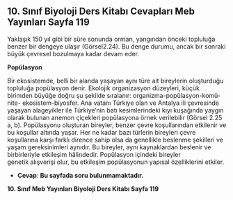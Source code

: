 ## 10. Sınıf Biyoloji Ders Kitabı Cevapları Meb Yayınları Sayfa 119

Yaklaşık 150 yıl gibi bir süre sonunda orman, yangından önceki topluluğa benzer bir dengeye ulaşır (Görsel2.24). Bu denge durumu, ancak bir sonraki büyük çevresel bozulmaya kadar devam eder.

**Popülasyon**

Bir ekosistemde, belli bir alanda yaşayan aynı türe ait bireylerin oluşturduğu topluluğa popülasyon denir. Ekolojik organizasyon düzeyleri, küçük birimden büyüğe doğru şu şekilde sıralanır: organizma-popülasyon-komü- nite- ekosistem-biyosfer. Ana vatanı Türkiye olan ve Antalya ili çevresinde yaşayan alageyikler ile Türkiye’nin batı kesimlerindeki kıyı kuşağında yaygın olarak bulunan anemon çiçekleri popülasyona örnek verilebilir (Görsel 2.25 a, b). Popülasyonu oluşturan bireyler, benzer çevre koşullarından etkilenir ve bu koşullar altında yaşar. Her ne kadar bazı türlerin bireyleri çevre koşullarına karşı farklı dirence sahip olsa da genellikle beslenme şekilleri ve yaşam gereksinimleri aynıdır. Bu bireyler, aynı kaynaklardan beslenir ve birbirleriyle etkileşim hâlindedir. Popülasyon içindeki bireyler  
 genetik alışverişi olur, bu etkileşim popülasyonun yapısal özelliklerini etkiler.

* **Cevap**: **Bu sayfada soru bulunmamaktadır.**

**10. Sınıf Meb Yayınları Biyoloji Ders Kitabı Sayfa 119**